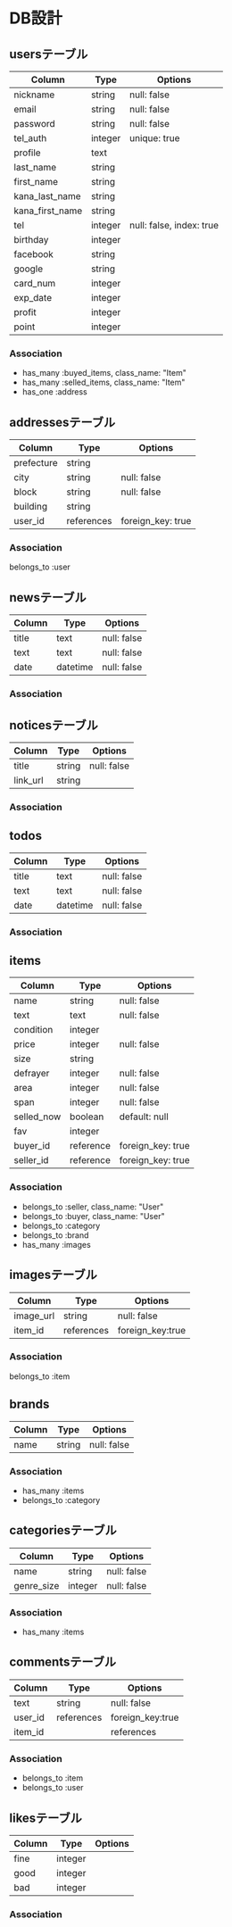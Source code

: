 # DB設計
## usersテーブル
|Column|Type|Options|
|------|----|-------|
|nickname|string|null: false|
|email|string|null: false|
|password|string|null: false|
|tel_auth|integer|unique: true|
|profile|text||
|last_name|string||
|first_name|string||
|kana_last_name|string||
|kana_first_name|string||
|tel|integer|null: false, index: true|
|birthday|integer||
|facebook|string||
|google|string||
|card_num|integer||
|exp_date|integer||
|profit|integer||
|point|integer||
### Association
- has_many :buyed_items, class_name: "Item"
- has_many :selled_items, class_name: "Item"
- has_one :address


## addressesテーブル
|Column|Type|Options|
|------|----|-------|
|prefecture|string||
|city|string|null: false|
|block|string|null: false|
|building|string||
|user_id|references|foreign_key: true|
### Association
belongs_to :user

## newsテーブル
|Column|Type|Options|
|------|----|-------|
|title|text|null: false|
|text|text|null: false|
|date|datetime|null: false|
### Association


## noticesテーブル
|Column|Type|Options|
|------|----|-------|
|title|string|null: false|
|link_url|string||
### Association


## todos
|Column|Type|Options|
|------|----|-------|
|title|text|null: false|
|text|text|null: false|
|date|datetime|null: false|
### Association


## items
|Column|Type|Options|
|------|----|-------|
|name|string|null: false|
|text|text|null: false|
|condition|integer||
|price|integer|null: false|
|size|string||
|defrayer|integer|null: false|
|area|integer|null: false|
|span|integer|null: false|
|selled_now|boolean|default: null|
|fav|integer||
|buyer_id|reference|foreign_key: true|
|seller_id|reference|foreign_key: true|
### Association
- belongs_to :seller, class_name: "User"
- belongs_to :buyer, class_name: "User"
- belongs_to :category
- belongs_to :brand
- has_many :images


## imagesテーブル
|Column|Type|Options|
|------|----|-------|
|image_url|string|null: false|
|item_id|references|foreign_key:true|
### Association
belongs_to :item

## brands
|Column|Type|Options|
|------|----|-------|
|name|string|null: false|
### Association
- has_many :items
- belongs_to :category

## categoriesテーブル
|Column|Type|Options|
|------|----|-------|
|name|string|null: false|
|genre_size|integer|null: false|
### Association
- has_many :items

## commentsテーブル
|Column|Type|Options|
|------|----|-------|
|text|string|null: false|
|user_id|references|foreign_key:true|
|item_id||references|foreign_key:true|
### Association
- belongs_to :item
- belongs_to :user


## likesテーブル
|Column|Type|Options|
|------|----|-------|
|fine|integer||
|good|integer||
|bad|integer||
### Association
